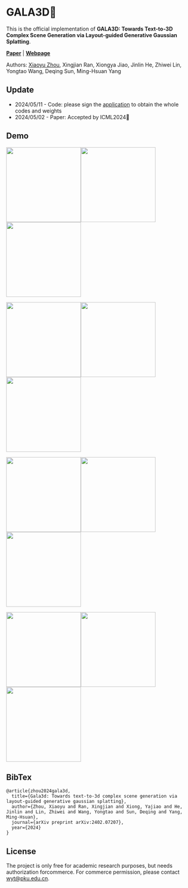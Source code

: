 # GALA3D👋

This is the official implementation of **GALA3D: Towards Text-to-3D Complex Scene Generation via Layout-guided Generative Gaussian Splatting**.

[**Paper**](https://arxiv.org/abs/2402.07207) | 
[**Webpage**](https://gala3d.github.io/)

Authors: [Xiaoyu Zhou](xyrain.zhou@gmail.com), Xingjian Ran, Xiongya Jiao, Jinlin He, Zhiwei Lin, Yongtao Wang, Deqing Sun, Ming-Hsuan Yang

## Update
* 2024/05/11 - Code: please sign the [application](https://github.com/VDIGPKU/GALA3D/blob/main/assets/GALA3D%20application.docx) to obtain the whole codes and weights
* 2024/05/02 - Paper: Accepted by ICML2024👏

## Demo
<img src="https://github.com/VDIGPKU/GALA3D/blob/main/assets/gif/1.gif" width="200"/><img src="https://github.com/VDIGPKU/GALA3D/blob/main/assets/gif/2.gif" width="200"/><img src="https://github.com/VDIGPKU/GALA3D/blob/main/assets/gif/3.gif" width="200"/>

<img src="https://github.com/VDIGPKU/GALA3D/blob/main/assets/gif/4.gif" width="200"/><img src="https://github.com/VDIGPKU/GALA3D/blob/main/assets/gif/5.gif" width="200"/><img src="https://github.com/VDIGPKU/GALA3D/blob/main/assets/gif/6.gif" width="200"/>

<img src="https://github.com/VDIGPKU/GALA3D/blob/main/assets/gif/7.gif" width="200"/><img src="https://github.com/VDIGPKU/GALA3D/blob/main/assets/gif/8.gif" width="200"/><img src="https://github.com/VDIGPKU/GALA3D/blob/main/assets/gif/9.gif" width="200"/>

<img src="https://github.com/VDIGPKU/GALA3D/blob/main/assets/gif/10.gif" width="200"/><img src="https://github.com/VDIGPKU/GALA3D/blob/main/assets/gif/11.gif" width="200"/><img src="https://github.com/VDIGPKU/GALA3D/blob/main/assets/gif/12.gif" width="200"/>

## BibTex

```
@article{zhou2024gala3d,
  title={Gala3d: Towards text-to-3d complex scene generation via layout-guided generative gaussian splatting},
  author={Zhou, Xiaoyu and Ran, Xingjian and Xiong, Yajiao and He, Jinlin and Lin, Zhiwei and Wang, Yongtao and Sun, Deqing and Yang, Ming-Hsuan},
  journal={arXiv preprint arXiv:2402.07207},
  year={2024}
}
```


## License
The project is only free for academic research purposes, but needs authorization forcommerce. For commerce permission, please contact wyt@pku.edu.cn.
